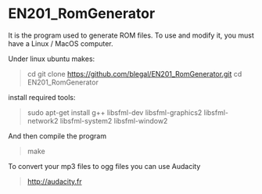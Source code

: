 # EN201_RomGenerator

It is the program used to generate ROM files. To use and modify it, you must
have a Linux / MacOS computer.

Under linux ubuntu makes:
> cd
> git clone https://github.com/blegal/EN201_RomGenerator.git
> cd EN201_RomGenerator

install required tools:

> sudo apt-get install g++ libsfml-dev libsfml-graphics2 libsfml-network2 libsfml-system2 libsfml-window2

And then compile the program

> make

To convert your mp3 files to ogg files you can use Audacity

> http://audacity.fr
